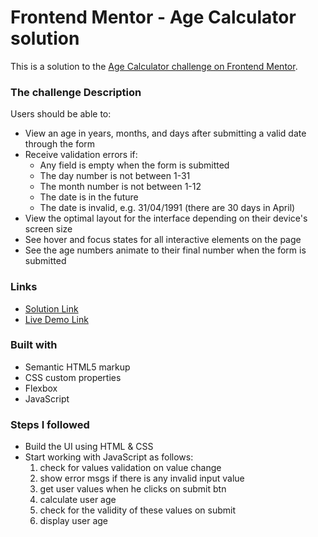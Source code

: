 # Frontend Mentor - Age Calculator solution

This is a solution to the [Age Calculator challenge on Frontend Mentor](https://www.frontendmentor.io/challenges/age-calculator-app-dF9DFFpj-Q).

### The challenge Description

Users should be able to:

- View an age in years, months, and days after submitting a valid date through the form
- Receive validation errors if:
  - Any field is empty when the form is submitted
  - The day number is not between 1-31
  - The month number is not between 1-12
  - The date is in the future
  - The date is invalid, e.g. 31/04/1991 (there are 30 days in April)
- View the optimal layout for the interface depending on their device's screen size
- See hover and focus states for all interactive elements on the page
- See the age numbers animate to their final number when the form is submitted

### Links

- [Solution Link](https://your-solution-url.com)
- [Live Demo Link](https://your-live-site-url.com)

### Built with

- Semantic HTML5 markup
- CSS custom properties
- Flexbox
- JavaScript

### Steps I followed

- Build the UI using HTML & CSS
- Start working with JavaScript as follows:
  1. check for values validation on value change
  2. show error msgs if there is any invalid input value
  3. get user values when he clicks on submit btn
  4. calculate user age
  5. check for the validity of these values on submit
  6. display user age
